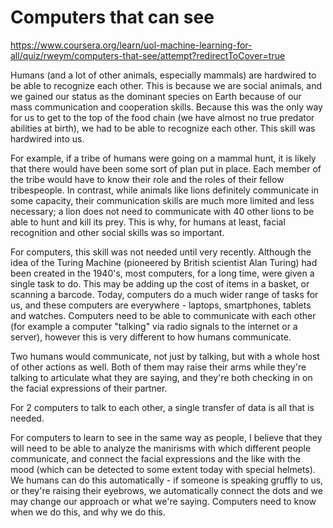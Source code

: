 # Computers that can see

https://www.coursera.org/learn/uol-machine-learning-for-all/quiz/rweym/computers-that-see/attempt?redirectToCover=true

Humans (and a lot of other animals, especially mammals) are hardwired to be able to recognize each other. This is because we are social animals, and we gained our status as the dominant species on Earth because of our mass communication and cooperation skills. Because this was the only way for us to get to the top of the food chain (we have almost no true predator abilities at birth), we had to be able to recognize each other. This skill was hardwired into us. 



For example, if a tribe of humans were going on a mammal hunt, it is likely that there would have been some sort of plan put in place. Each member of the tribe would have to know their role and the roles of their fellow tribespeople. In contrast, while animals like lions definitely communicate in some capacity, their communication skills are much more limited and less necessary; a lion does not need to communicate with 40 other lions to be able to hunt and kill its prey. This is why, for humans at least, facial recognition and other social skills was so important.



For computers, this skill was not needed until very recently. Although the idea of the Turing Machine (pioneered by British scientist Alan Turing) had been created in the 1940's, most computers, for a long time, were given a single task to do. This may be adding up the cost of items in a basket, or scanning a barcode. Today, computers do a much wider range of tasks for us, and these computers are everywhere - laptops, smartphones, tablets and watches. Computers need to be able to communicate with each other (for example a computer "talking" via radio signals to the internet or a server), however this is very different to how humans communicate.



Two humans would communicate, not just by talking, but with a whole host of other actions as well. Both of them may raise their arms while they're talking to articulate what they are saying, and they're both checking in on the facial expressions of their partner. 



For 2 computers to talk to each other, a single transfer of data is all that is needed. 



For computers to learn to see in the same way as people, I believe that they will need to be able to analyze the manirisms with which different people communicate, and connect the facial expressions and the like with the mood (which can be detected to some extent today with special helmets). We humans can do this automatically - if someone is speaking gruffly to us, or they're raising their eyebrows, we automatically connect the dots and we may change our approach or what we're saying. Computers need to know when we do this, and why we do this.